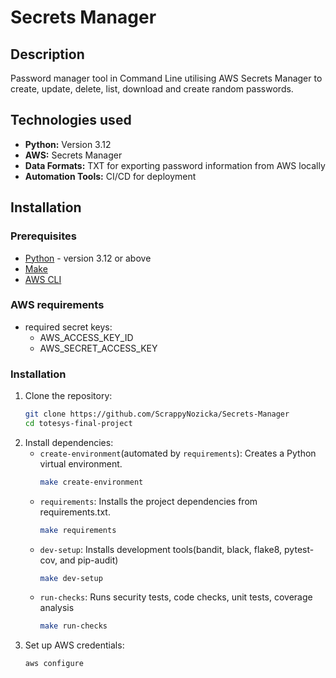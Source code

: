 # Secrets Manager

## Description
Password manager tool in Command Line utilising AWS Secrets Manager to create, update, delete, list, download and create random passwords.


## Technologies used
- **Python:** Version 3.12
- **AWS:** Secrets Manager
- **Data Formats:** TXT for exporting password information from AWS locally
- **Automation Tools:**  CI/CD for deployment

## Installation

### Prerequisites
- [Python](https://www.python.org/downloads/) - version 3.12 or above
- [Make](https://www.gnu.org/software/make/)
- [AWS CLI](https://docs.aws.amazon.com/cli/latest/userguide/install-cliv2.html)

### AWS requirements
- required secret keys:
    - AWS_ACCESS_KEY_ID
    - AWS_SECRET_ACCESS_KEY

### Installation

1. Clone the repository:
   ```bash
   git clone https://github.com/ScrappyNozicka/Secrets-Manager
   cd totesys-final-project
2. Install dependencies:
    - `create-environment`(automated by `requirements`): Creates a Python virtual environment.
        ```bash
        make create-environment
    - `requirements`: Installs the project dependencies from requirements.txt.
        ```bash
        make requirements
    - `dev-setup`: Installs development tools(bandit, black, flake8, pytest-cov, and pip-audit)
        ```bash
        make dev-setup
    - `run-checks`: Runs security tests, code checks, unit tests, coverage analysis
        ```bash
        make run-checks
3. Set up AWS credentials:
    ```bash
    aws configure
